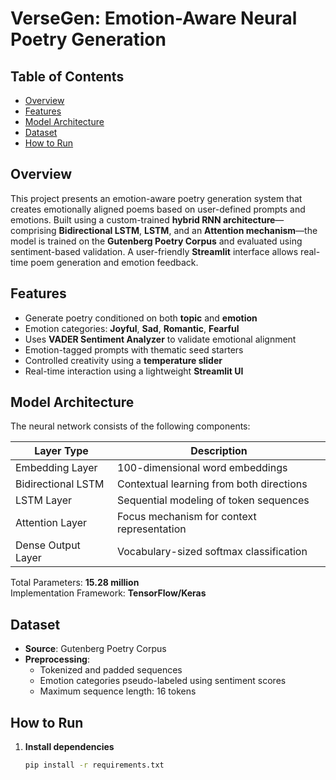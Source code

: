 # VerseGen: Emotion-Aware Neural Poetry Generation

## Table of Contents
- [Overview](#overview)
- [Features](#features)
- [Model Architecture](#model-architecture)
- [Dataset](#dataset)
- [How to Run](#how-to-run)

## Overview

This project presents an emotion-aware poetry generation system that creates emotionally aligned poems based on user-defined prompts and emotions. Built using a custom-trained **hybrid RNN architecture**—comprising **Bidirectional LSTM**, **LSTM**, and an **Attention mechanism**—the model is trained on the **Gutenberg Poetry Corpus** and evaluated using sentiment-based validation. A user-friendly **Streamlit** interface allows real-time poem generation and emotion feedback.

## Features

- Generate poetry conditioned on both **topic** and **emotion**
- Emotion categories: **Joyful**, **Sad**, **Romantic**, **Fearful**
- Uses **VADER Sentiment Analyzer** to validate emotional alignment
- Emotion-tagged prompts with thematic seed starters
- Controlled creativity using a **temperature slider**
- Real-time interaction using a lightweight **Streamlit UI**

## Model Architecture

The neural network consists of the following components:

| Layer Type            | Description                               |
|-----------------------|-------------------------------------------|
| Embedding Layer       | 100-dimensional word embeddings           |
| Bidirectional LSTM    | Contextual learning from both directions  |
| LSTM Layer            | Sequential modeling of token sequences    |
| Attention Layer       | Focus mechanism for context representation|
| Dense Output Layer    | Vocabulary-sized softmax classification   |

Total Parameters: **15.28 million**  
Implementation Framework: **TensorFlow/Keras**

## Dataset

- **Source**: Gutenberg Poetry Corpus
- **Preprocessing**:
  - Tokenized and padded sequences
  - Emotion categories pseudo-labeled using sentiment scores
  - Maximum sequence length: 16 tokens

## How to Run

1. **Install dependencies**
   ```bash
   pip install -r requirements.txt
